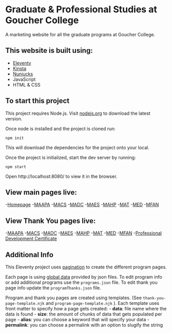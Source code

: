 # Graduate & Professional Studies at Goucher College

A marketing website for all the graduate programs at Goucher College. 

## This website is built using:

- [Eleventy](https://www.11ty.dev/docs/)
- [Kinsta](https://my.kinsta.com/login)
- [Nunjucks](https://mozilla.github.io/nunjucks/)
- JavaScript
- HTML & CSS

## To start this project

This project requires Node.js. Visit [nodejs.org](https://nodejs.org/en) to download the latest version.

Once node is installed and the project is cloned run:

`npm init`

This will download the dependencies for the project onto your local.

Once the project is initialized, start the dev server by running:

`npm start`

Open http://localhost:8080/ to view it in the browser.

## View main pages live:

-[Homepage](https://gradstudies.goucher.edu)
-[MAAPA](https://gradstudies.goucher.edu/maapa)
-[MACS](https://gradstudies.goucher.edu/macs)
-[MADC](https://gradstudies.goucher.edu/madc)
-[MAES](https://gradstudies.goucher.edu/maes)
-[MAHP](https://gradstudies.goucher.edu/mahp)
-[MAT](https://gradstudies.goucher.edu/mat)
-[MED](https://gradstudies.goucher.edu/med)
-[MFAN](https://gradstudies.goucher.edu/mfan)

## View Thank You pages live:

-[MAAPA](https://gradstudies.goucher.edu/thank-you/maapa)
-[MACS](https://gradstudies.goucher.edu/thank-you/macs)
-[MADC](https://gradstudies.goucher.edu/thank-you/madc)
-[MAES](https://gradstudies.goucher.edu/thank-you/maes)
-[MAHP](https://gradstudies.goucher.edu/thank-you/mahp)
-[MAT](https://gradstudies.goucher.edu/thank-you/mat)
-[MED](https://gradstudies.goucher.edu/thank-you/med)
-[MFAN](https://gradstudies.goucher.edu/thank-you/mfan)
-[Professional Development Certificate](https://gradstudies.goucher.edu/thank-you/professional-development-certificate)


## Additional Info

This Eleventy project uses [pagination](https://www.11ty.dev/docs/pagination/) to create the different program pages. 

Each page is using [global data](https://www.11ty.dev/docs/pagination/#paginate-a-global-or-local-data-file) provided by json files. To edit program info or add additional programs use the `programs.json` file. To edit thank you page info update the `programThanks.json` file.

Program and thank you pages are created using templates. (See `thank-you-page-template.njk` and `program-page-template.njk` ). Each template uses front matter to specify how a page gets created:
    - **data**: file name where the data is found
    - **size**: the amount of chunks of data that gets populated per page
    - **alias**: you can choose a keyword that will specify your data 
    - **permalink**: you can choose a permalink with an option to slugify the string






